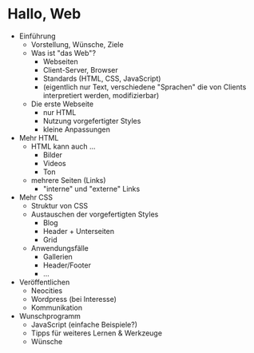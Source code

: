 # Hallo, Web

* Einführung
    - Vorstellung, Wünsche, Ziele
    - Was ist "das Web"?
        - Webseiten
        - Client-Server, Browser
        - Standards (HTML, CSS, JavaScript)
        - (eigentlich nur Text, verschiedene "Sprachen" die von Clients
          interpretiert werden, modifizierbar)
    - Die erste Webseite
        - nur HTML
        - Nutzung vorgefertigter Styles
        - kleine Anpassungen
* Mehr HTML
    - HTML kann auch ...
        - Bilder
        - Videos
        - Ton
    - mehrere Seiten (Links)
        - "interne" und "externe" Links
* Mehr CSS
    - Struktur von CSS
    - Austauschen der vorgefertigten Styles
        - Blog
        - Header + Unterseiten
        - Grid
    - Anwendungsfälle
        - Gallerien
        - Header/Footer
        - ...
* Veröffentlichen
    - Neocities
    - Wordpress (bei Interesse)
    - Kommunikation
* Wunschprogramm
    - JavaScript (einfache Beispiele?)
    - Tipps für weiteres Lernen & Werkzeuge
    - Wünsche
